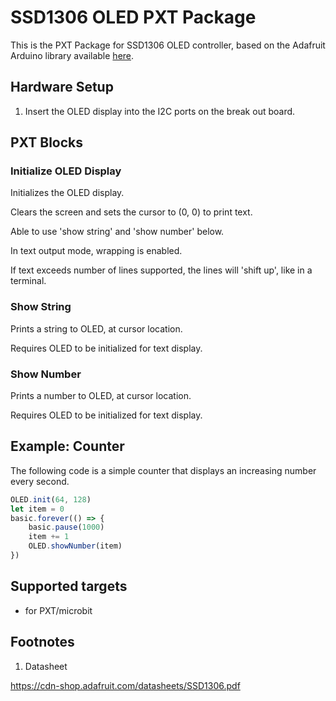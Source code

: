 # SSD1306 OLED PXT Package

This is the PXT Package for SSD1306 OLED controller, based on the Adafruit Arduino library available [here](https://github.com/adafruit/Adafruit_SSD1306).

## Hardware Setup
1. Insert the OLED display into the I2C ports on the break out board.

## PXT Blocks
### Initialize OLED Display
Initializes the OLED display.

Clears the screen and sets the cursor to (0, 0) to print text.

Able to use 'show string' and 'show number' below.

In text output mode, wrapping is enabled.

If text exceeds number of lines supported, the lines will 'shift up', like in a terminal.


### Show String
Prints a string to OLED, at cursor location.

Requires OLED to be initialized for text display.


### Show Number
Prints a number to OLED, at cursor location.

Requires OLED to be initialized for text display.


## Example: Counter
The following code is a simple counter that displays an increasing number every second.

```typescript
OLED.init(64, 128)
let item = 0
basic.forever(() => {
    basic.pause(1000)
    item += 1
    OLED.showNumber(item)
})
```

## Supported targets

* for PXT/microbit

## Footnotes

1.  Datasheet

https://cdn-shop.adafruit.com/datasheets/SSD1306.pdf